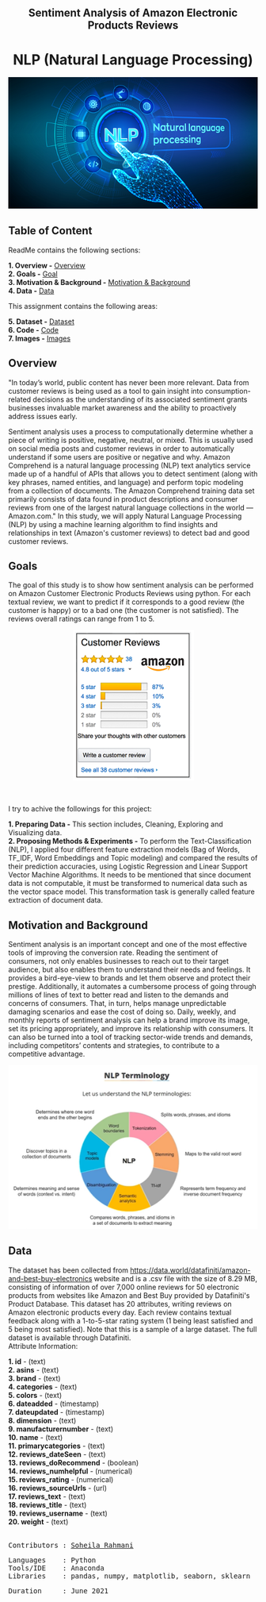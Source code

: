  <H2 align="center">Sentiment Analysis of Amazon Electronic Products Reviews </H2>
 <H1 align="center", size= 3>NLP (Natural Language Processing)</H1>


<p align="center">
<img src="https://github.com/soheil-ra/NLP/blob/main/Images/image2.png?raw=true" />   
</p>

## **Table of Content**<br>

ReadMe contains the following sections:

**1. Overview -** [Overview](https://github.com/soheil-ra/NLP#Overview)<br>
**2. Goals -** [Goal](https://github.com/soheil-ra/NLP#Goals)<br>
**3. Motivation & Background -** [Motivation & Background](https://github.com/soheil-ra/NLP#Motivation-and-Background)<br>
**4. Data -** [Data](https://github.com/soheil-ra/NLP#Data)<br>

This assignment contains the following areas:

**5. Dataset -** [Dataset](https://github.com/soheil-ra/NLP/blob/main/Amazon%20Product%20Reviews.csv) <br>
**6. Code -** [Code](https://github.com/soheil-ra/NLP/blob/main/NLP_Report.ipynb)<br>
**7. Images -** [Images](https://github.com/soheil-ra/NLP/tree/main/Images)<br>

## **Overview**<br>
"In today’s world, public content has never been more relevant. Data from customer reviews is being used as a tool to gain insight into consumption-related decisions as the understanding of its associated sentiment grants businesses invaluable market awareness and the ability to proactively address issues early.

Sentiment analysis uses a process to computationally determine whether a piece of writing is positive, negative, neutral, or mixed. This is usually used on social media posts and customer reviews in order to automatically understand if some users are positive or negative and why. Amazon Comprehend is a natural language processing (NLP) text analytics service made up of a handful of APIs that allows you to detect sentiment (along with key phrases, named entities, and language) and perform topic modeling from a collection of documents. The Amazon Comprehend training data set primarily consists of data found in product descriptions and consumer reviews from one of the largest natural language collections in the world — Amazon.com."
In this study, we will apply Natural Language Processing (NLP) by using a machine learning algorithm to find insights and relationships in text (Amazon's customer reviews) to detect bad and good customer reviews. <br>



## **Goals**<br>
The goal of this study is to show how sentiment analysis can be performed on Amazon Customer Electronic Products Reviews using python. For each textual review, we want to predict if it corresponds to a good review (the customer is happy) or to a bad one (the customer is not satisfied). The reviews overall ratings can range from 1 to 5.

<p align="center">
<img src="https://github.com/soheil-ra/NLP/blob/main/Images/image4.PNG?raw=true"  />
</p><br>

I try to achive the followings for this project:<br>

**1. Preparing Data -** This section includes, Cleaning, Exploring and Visualizing  data.<br>
**2. Proposing Methods & Experiments -** To perform the Text-Classification (NLP), I applied four different feature extraction models (Bag of Words, TF_IDF, Word Embeddings and Topic modeling) and compared the results of their prediction accuracies, using Logistic Regression and Linear Support Vector Machine Algorithms.
It needs to be mentioned that since document data is not computable, it must be transformed to numerical data such as the vector space model. This transformation task is generally called feature extraction of document data.<br>

## **Motivation and Background**<br>
Sentiment analysis is an important concept and one of the most effective tools of improving the conversion rate. Reading the sentiment of consumers, not only enables businesses to reach out to their target audience, but also enables them to understand their needs and feelings. It provides a bird-eye-view to brands and let them observe and protect their prestige. Additionally, it automates a cumbersome process of going through millions of lines of text to better read and listen to the demands and concerns of consumers. That, in turn, helps manage unpredictable damaging scenarios and ease the cost of doing so. Daily, weekly, and monthly reports of sentiment analysis can help a brand improve its image, set its pricing appropriately, and improve its relationship with consumers. It can also be turned into a tool of tracking sector-wide trends and demands, including competitors’ contents and strategies, to contribute to a competitive advantage.
<br>

<p align="center">
<img src="https://github.com/soheil-ra/NLP/blob/main/Images/image3.PNG?raw=true" />
</p>

## **Data**
The dataset has been collected from https://data.world/datafiniti/amazon-and-best-buy-electronics website and is a .csv file with the size of 8.29 MB, consisting of information of over 7,000 online reviews for 50 electronic products from websites like Amazon and Best Buy provided by Datafiniti's Product Database.  This dataset has 20 attributes, writing reviews on Amazon electronic products every day. Each review contains textual feedback along with a 1-to-5-star rating system (1 being least satisfied and 5 being most satisfied). 
Note that this is a sample of a large dataset. The full dataset is available through Datafiniti.   
Attribute Information:<br>

**1. id** - (text)<br>
**2. asins** - (text)<br>
**3. brand** - (text)<br>
**4. categories** - (text)<br>
**5. colors** - (text)<br>
**6. dateadded** - (timestamp)<br>
**7. dateupdated** - (timestamp)<br>
**8. dimension** - (text)<br>
**9. manufacturernumber** - (text)<br>
**10. name** - (text)<br>
**11. primarycategories** - (text)<br>
**12. reviews_dateSeen** - (text)<br>
**13. reviews_doRecommend** - (boolean)<br>
**14. reviews_numhelpful** - (numerical)<br>
**15. reviews_rating** - (numerical)<br>
**16. reviews_sourceUrls** - (url)<br>
**17. reviews_text** - (text)<br>
**18. reviews_title** - (text)<br>
**19. reviews_username** - (text)<br> 
**20. weight** - (text)<br> 
<br>

<pre>
Contributors : <a href=https://github.com/soheil-ra>Soheila Rahmani</a>
</pre>

<pre>
Languages    : Python
Tools/IDE    : Anaconda
Libraries    : pandas, numpy, matplotlib, seaborn, sklearn
</pre>

<pre>
Duration     : June 2021
</pre>
